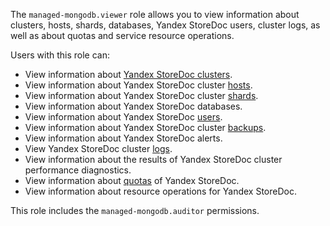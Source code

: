 The `managed-mongodb.viewer` role allows you to view information about clusters, hosts, shards, databases, Yandex StoreDoc users, cluster logs, as well as about quotas and service resource operations.

Users with this role can:
* View information about [Yandex StoreDoc clusters](../../storedoc/concepts/index.md).
* View information about Yandex StoreDoc cluster [hosts](../../storedoc/concepts/instance-types.md).
* View information about Yandex StoreDoc cluster [shards](../../storedoc/concepts/sharding.md).
* View information about Yandex StoreDoc databases.
* View information about Yandex StoreDoc [users](../../storedoc/concepts/users-and-roles.md).
* View information about Yandex StoreDoc cluster [backups](../../storedoc/concepts/backup.md).
* View information about Yandex StoreDoc alerts.
* View Yandex StoreDoc cluster [logs](../../storedoc/operations/cluster-logs.md).
* View information about the results of Yandex StoreDoc cluster performance diagnostics.
* View information about [quotas](../../storedoc/concepts/limits.md#mmg-quotas) of Yandex StoreDoc.
* View information about resource operations for Yandex StoreDoc.

This role includes the `managed-mongodb.auditor` permissions.
